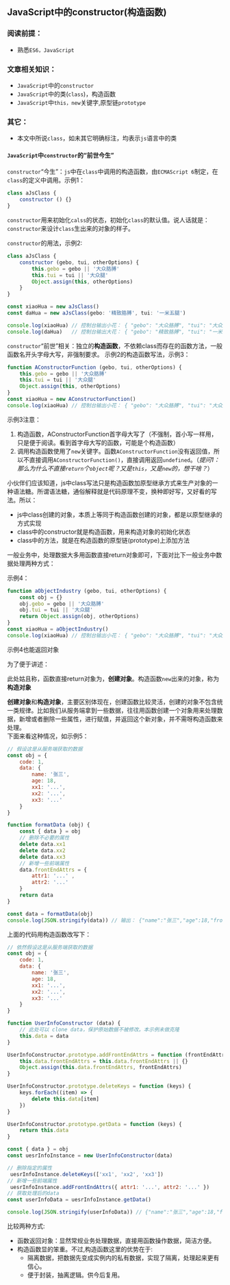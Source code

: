 ## JavaScript中的constructor(构造函数)

### 阅读前提：
- 熟悉`ES6，JavaScript`

### 文章相关知识：
- `JavaScript`中的`constructor`
- `JavaScript`中的类(`class`)，构造函数
- `JavaScript`中`this，new`关键字,原型链`prototype`

### 其它：
- 本文中所说`class`，如未其它明确标注，均表示`js`语言中的类

#### `JavaScript`中`constructor`的“前世今生”

`constructor`“今生”：`js`中在`class`中调用的构造函数，由`ECMAScript 6`制定，在`class`的定义中调用。示例1：
````js
class aJsClass {
    constructor () {}
}
````
`constructor`用来初始化`calss`的状态，初始化`class`的默认值。说人话就是：`constructor`来设计`class`生出来的对象的样子。

`constructor`的用法，示例2:
````js
class aJsClass {
    constructor (gebo, tui, otherOptions) {
        this.gebo = gebo || '大众胳膊'
        this.tui = tui || '大众腿'
        Object.assign(this, otherOptions)
    }
}

const xiaoHua = new aJsClass()
const daHua = new aJsClass(gebo: '精致胳膊', tui: '一米五腿')

console.log(xiaoHua) // 控制台输出小花： { "gebo": "大众胳膊", "tui": "大众腿" }
console.log(daHua)   // 控制台输出大花： { "gebo": "精致胳膊", "tui": "一米五腿", "opts": { "IQ": 998 } } 
````
`constructor`“前世”相关：独立的**构造函数**，不依赖class而存在的函数方法，一般函数名开头字母大写，非强制要求。
示例2的构造函数写法，示例3：
````js
function AConstructorFunction (gebo, tui, otherOptions) {
    this.gebo = gebo || '大众胳膊'
    this.tui = tui || '大众腿'
    Object.assign(this, otherOptions)
}
const xiaoHua = new AConstructorFunction()
console.log(xiaoHua) // 控制台输出小花： { "gebo": "大众胳膊", "tui": "大众腿" }
````
示例3注意：
1. 构造函数，AConstructorFunction首字母大写了（不强制，首小写一样用，只是便于阅读。看到首字母大写的函数，可能是个构造函数）
2. 调用构造函数使用了`new`关键字。函数`AConstructorFunction`没有返回值，所以不直接调用`AConstructorFunction()`，直接调用返回`undefined`。（*提问1：那么为什么不直接`return`个`object`呢？又是`this`，又是`new`的，想干啥？*）

小伙伴们应该知道，js中class写法只是构造函数加原型继承方式来生产对象的一种语法糖。所谓语法糖，通俗解释就是代码原理不变，换种即好写，又好看的写法。所以：
- js中class创建的对象，本质上等同于构造函数创建的对象，都是以原型继承的方式实现
- class中的constructor就是构造函数，用来构造对象的初始化状态
- class中的方法，就是在构造函数的原型链(prototype)上添加方法

一般业务中，处理数据大多用函数直接return对象即可，下面对比下一般业务中数据处理两种方式：

示例4：
````js
function aObjectIndustry (gebo, tui, otherOptions) {
    const obj = {}
    obj.gebo = gebo || '大众胳膊'
    obj.tui = tui || '大众腿'
    return Object.assign(obj, otherOptions)
}
const xiaoHua = aObjectIndustry()
console.log(xiaoHua) // 控制台输出小花： { "gebo": "大众胳膊", "tui": "大众腿" }
````
示例4也能返回对象

为了便于讲述：

此处姑且称，函数直接return对象为，**创建对象**。构造函数`new`出来的对象，称为**构造对象**

**创建对象**和**构造对象**，主要区别体现在，创建函数比较灵活，创建的对象不包含统一类规律。比如我们从服务端拿到一些数据，往往用函数创建一个对象用来处理数据，新增或者删除一些属性，进行赋值，并返回这个新对象，并不需呀构造函数来处理。  
下面来看这种情况，如示例5：
````js
// 假设这是从服务端获取的数据
const obj = {
    code: 1,
    data: {
        name: '张三',
        age: 18,
        xx1: '...',
        xx2: '...',
        xx3: '...'
    }
}

function formatData (obj) {
    const { data } = obj
    // 删除不必要的属性
    delete data.xx1
    delete data.xx2
    delete data.xx3
    // 新增一些前端属性
    data.frontEndAttrs = {
        attr1: '...' ,
        attr2: '...' 
    }
    return data
}

const data = formatData(obj)
console.log(JSON.stringify(data)) // 输出： {"name":"张三","age":18,"frontEndAttrs":{"attr1":"...","attr2":"..."}}
````
上面的代码用构造函数改写下：
````js
// 依然假设这是从服务端获取的数据
const obj = {
    code: 1,
    data: {
        name: '张三',
        age: 18,
        xx1: '...',
        xx2: '...',
        xx3: '...'
    }
}

function UserInfoConstructor (data) {
    // 此处可以 clone data，保护原始数据不被修改。本示例未做克隆
    this.data = data
}

UserInfoConstructor.prototype.addFrontEndAttrs = function (frontEndAttrs) {
    this.data.frontEndAttrs = this.data.frontEndAttrs || {}
    Object.assign(this.data.frontEndAttrs, frontEndAttrs)
}

UserInfoConstructor.prototype.deleteKeys = function (keys) {
    keys.forEach((item) => {
        delete this.data[item]
    })
}

UserInfoConstructor.prototype.getData = function (keys) {
    return this.data
}

const { data } = obj 
const uesrInfoInstance = new UserInfoConstructor(data)

// 删除指定的属性
 uesrInfoInstance.deleteKeys(['xx1', 'xx2', 'xx3'])
// 新增一些前端属性
 uesrInfoInstance.addFrontEndAttrs({ attr1: '...', attr2: '...' })
// 获取处理后的data
const userInfoData = uesrInfoInstance.getData()

console.log(JSON.stringify(userInfoData)) // {"name":"张三","age":18,"frontEndAttrs":{"attr1":"...","attr2":"..."}}
````
比较两种方式:
- 函数返回对象：显然常规业务处理数据，直接用函数操作数据，简洁方便。  
- 构造函数显的笨重。不过,构造函数这里的优势在于:
    - 隔离数据，把数据先变成实例内的私有数据，实现了隔离，处理起来更有信心。
    - 便于封装，抽离逻辑。供今后复用。  
